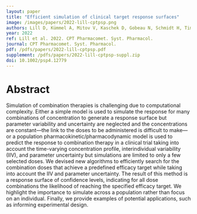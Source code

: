 ```yaml
---
layout: paper
title: "Efficient simulation of clinical target response surfaces"
image: /images/papers/2022-lill-cptpsp.png
authors: Lill D, Kümmel A, Mitov V, Kaschek D, Gobeau N, Schmidt H, Timmer J
year: 2022
ref: Lill et al. 2022. CPT Pharmacomet. Syst. Pharmacol.
journal: CPT Pharmacomet. Syst. Pharmacol.
pdf: /pdfs/papers/2022-lill-cptpsp.pdf
supplement: /pdfs/papers/2022-lill-cptpsp-suppl.zip
doi: 10.1002/psp4.12779
---
```


# Abstract

Simulation of combination therapies is challenging due to computational complexity. Either a simple model is used to simulate the response for many combinations of concentration to generate a response surface but parameter variability and uncertainty are neglected and the concentrations are constant—the link to the doses to be administered is difficult to make—or a population pharmacokinetic/pharmacodynamic model is used to predict the response to combination therapy in a clinical trial taking into account the time-varying concentration profile, interindividual variability (IIV), and parameter uncertainty but simulations are limited to only a few selected doses. We devised new algorithms to efficiently search for the combination doses that achieve a predefined efficacy target while taking into account the IIV and parameter uncertainty. The result of this method is a response surface of confidence levels, indicating for all dose combinations the likelihood of reaching the specified efficacy target. We highlight the importance to simulate across a population rather than focus on an individual. Finally, we provide examples of potential applications, such as informing experimental design.